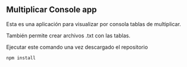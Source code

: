 


## Multiplicar Console app

Esta es una aplicación para visualizar por consola tablas de multiplicar.

También permite crear archivos .txt con las tablas.

Ejecutar este comando una vez descargado el repositorio

```
npm install
```